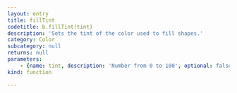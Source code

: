 ```yaml
---
layout: entry
title: fillTint
codetitle: b.fillTint(tint)
description: 'Sets the tint of the color used to fill shapes.'
category: Color
subcategory: null
returns: null
parameters:
    - {name: tint, description: 'Number from 0 to 100', optional: false, type: [Number]}
kind: function

---
```


